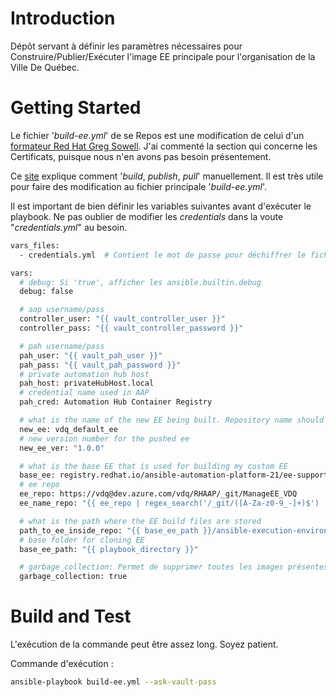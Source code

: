 # Introduction 
Dépôt servant à définir les paramètres nécessaires pour Construire/Publier/Exécuter l'image EE principale pour l'organisation de la Ville De Québec.

# Getting Started
Le fichier '*build-ee.yml*' de se Repos est une modification de celui d'un [formateur Red Hat Greg Sowell](https://github.com/gregsowell/ansible-builder/blob/main/build-ee.yml). J'ai commenté la section qui concerne les Certificats, puisque nous n'en avons pas besoin présentement.

Ce [site](https://developers.redhat.com/articles/2023/05/08/how-create-execution-environments-using-ansible-builder?source=sso) explique comment '*build*, *publish*, *pull*' manuellement. Il est très utile pour faire des modification au fichier principale '*build-ee.yml*'.

Il est important de bien définir les variables suivantes avant d'exécuter le playbook. Ne pas oublier de modifier les *credentials* dans la voute "*credentials.yml*" au besoin.

```bash
vars_files:
  - credentials.yml  # Contient le mot de passe pour déchiffrer le fichier vault

vars:
  # debug: Si 'true', afficher les ansible.builtin.debug
  debug: false

  # aap username/pass
  controller_user: "{{ vault_controller_user }}"
  controller_pass: "{{ vault_controller_password }}"

  # pah username/pass
  pah_user: "{{ vault_pah_user }}"
  pah_pass: "{{ vault_pah_password }}"
  # private automation hub host
  pah_host: privateHubHost.local
  # credential name used in AAP
  pah_cred: Automation Hub Container Registry

  # what is the name of the new EE being built. Repository name should be lowercasse.
  new_ee: vdq_default_ee
  # new version number for the pushed ee
  new_ee_ver: "1.0.0"

  # what is the base EE that is used for building my custom EE
  base_ee: registry.redhat.io/ansible-automation-platform-21/ee-supported-rhel8
  # ee repo
  ee_repo: https://vdq@dev.azure.com/vdq/RHAAP/_git/ManageEE_VDQ
  ee_name_repo: "{{ ee_repo | regex_search('/_git/([A-Za-z0-9_-]+)$') | replace('/_git/', '') }}"

  # what is the path where the EE build files are stored
  path_to_ee_inside_repo: "{{ base_ee_path }}/ansible-execution-environments/{{ new_ee }}"
  # base folder for cloning EE
  base_ee_path: "{{ playbook_directory }}"

  # garbage_collection: Permet de supprimer toutes les images présentes en local si 'true'
  garbage_collection: true
```

# Build and Test

L'exécution de la commande peut être assez long. Soyez patient.

Commande d'exécution :

```bash
ansible-playbook build-ee.yml --ask-vault-pass
```
